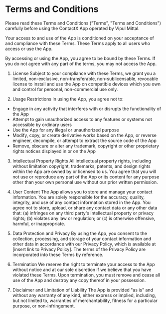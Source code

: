 # Terms and Conditions

Please read these Terms and Conditions ("Terms", "Terms and Conditions") carefully before using the ContactX App operated by Vipul Mittal.

Your access to and use of the App is conditioned on your acceptance of and compliance with these Terms. These Terms apply to all users who access or use the App.

By accessing or using the App, you agree to be bound by these Terms. If you do not agree with any part of the terms, you may not access the App.

1. License
Subject to your compliance with these Terms, we grant you a limited, non-exclusive, non-transferable, non-sublicensable, revocable license to install and use the App on compatible devices which you own and control for personal, non-commercial use only.

2. Usage Restrictions
In using the App, you agree not to:
- Engage in any activity that interferes with or disrupts the functionality of the App
- Attempt to gain unauthorized access to any features or systems not accessible by ordinary users
- Use the App for any illegal or unauthorized purpose
- Modify, copy, or create derivative works based on the App, or reverse engineer, decompile, or attempt to extract the source code of the App
- Remove, obscure or alter any trademark, copyright or other proprietary rights notices displayed in or on the App

3. Intellectual Property Rights
All intellectual property rights, including without limitation copyright, trademarks, patents, and design rights within the App are owned by or licensed to us. You agree that you will not use or reproduce any part of the App or its content for any purpose other than your own personal use without our prior written permission.

4. User Content
The App allows you to store and manage your contact information. You are solely responsible for the accuracy, quality, integrity, and use of any contact information stored in the App. You agree not to store, upload, or share any contact data or any other data that: (a) infringes on any third party's intellectual property or privacy rights; (b) violates any law or regulation; or (c) is otherwise offensive, harmful, or inappropriate.

5. Data Protection and Privacy
By using the App, you consent to the collection, processing, and storage of your contact information and other data in accordance with our Privacy Policy, which is available at [insert link to Privacy Policy]. The terms of the Privacy Policy are incorporated into these Terms by reference.

6. Termination
We reserve the right to terminate your access to the App without notice and at our sole discretion if we believe that you have violated these Terms. Upon termination, you must remove and cease all use of the App and destroy any copy thereof in your possession.

7. Disclaimer and Limitation of Liability
The App is provided "as is" and without any warranty of any kind, either express or implied, including, but not limited to, warranties of merchantability, fitness for a particular purpose, or non-infringement.
